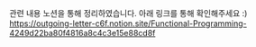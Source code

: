 관련 내용 노션을 통해 정리하였습니다. 아래 링크를 통해 확인해주세요 :) <br/>
https://outgoing-letter-c6f.notion.site/Functional-Programming-4249d22ba80f4816a8c4c3e15e88cd8f
